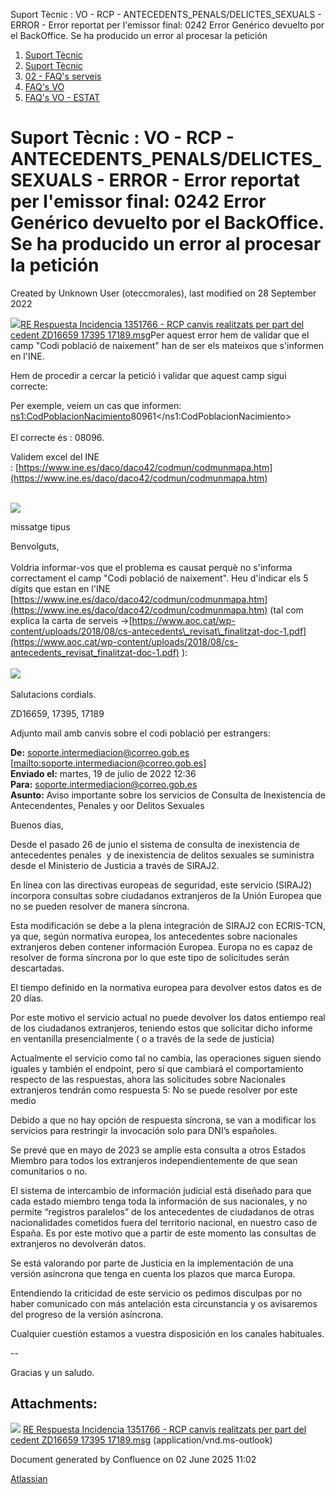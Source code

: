 Suport Tècnic : VO - RCP - ANTECEDENTS\_PENALS/DELICTES\_SEXUALS - ERROR - Error reportat per l'emissor final: 0242 Error Genérico devuelto por el BackOffice. Se ha producido un error al procesar la petición  

1.  [Suport Tècnic](index.md)
2.  [Suport Tècnic](13893782.md)
3.  [02 - FAQ's serveis](26313393.md)
4.  [FAQ's VO](28705575.md)
5.  [FAQ's VO - ESTAT](28705579.md)

Suport Tècnic : VO - RCP - ANTECEDENTS\_PENALS/DELICTES\_SEXUALS - ERROR - Error reportat per l'emissor final: 0242 Error Genérico devuelto por el BackOffice. Se ha producido un error al procesar la petición
===============================================================================================================================================================================================================

Created by Unknown User (oteccmorales), last modified on 28 September 2022

[![](download/resources/com.atlassian.confluence.plugins.confluence-view-file-macro:view-file-macro-resources/images/placeholder-medium-file.png)RE Respuesta Incidencia 1351766 - RCP canvis realitzats per part del cedent ZD16659 17395 17189.msg](/download/attachments/77824010/RE%20%20Respuesta%20Incidencia%20%201351766%20%20%20-%20RCP%20canvis%20realitzats%20per%20part%20del%20cedent%20%20ZD16659%20%2017395%20%2017189.msg?version=1&modificationDate=1658496310195&api=v2)Per aquest error hem de validar que el camp "Codi població de naixement" han de ser els mateixos que s'informen en l'INE.

  

Hem de procedir a cercar la petició i validar que aquest camp sigui correcte:

Per exemple, veiem un cas que informen: <ns1:CodPoblacionNacimiento>80961</ns1:CodPoblacionNacimiento>  
   
El correcte és : 08096.

Validem excel del INE : [https://www.ine.es/daco/daco42/codmun/codmunmapa.htm](https://www.ine.es/daco/daco42/codmun/codmunmapa.htm)

   
![](https://aoccat.zendesk.com/attachments/token/ubLWeXBD7VRNFIHGl05LYtuKR/?name=image.png)

  

  

missatge tipus

Benvolguts,  
   
Voldria informar-vos que el problema es causat perquè no s'informa correctament el camp "Codi població de naixement". Heu d'indicar els 5 dígits que estan en l'INE [https://www.ine.es/daco/daco42/codmun/codmunmapa.htm](https://www.ine.es/daco/daco42/codmun/codmunmapa.htm) (tal com explica la carta de serveis ->[https://www.aoc.cat/wp-content/uploads/2018/08/cs-antecedents\_revisat\_finalitzat-doc-1.pdf](https://www.aoc.cat/wp-content/uploads/2018/08/cs-antecedents_revisat_finalitzat-doc-1.pdf) ):  
   
![](https://aoccat.zendesk.com/attachments/token/qKOArHeR9BfBiOtxUlz6ZXGq7/?name=image.png)  
   
Salutacions cordials.

  

  

ZD16659, 17395, 17189

  

Adjunto mail amb canvis sobre el codi població per estrangers: 

**De:** [soporte.intermediacion@correo.gob.es](mailto:soporte.intermediacion@correo.gob.es) \[[mailto:soporte.intermediacion@correo.gob.es](mailto:soporte.intermediacion@correo.gob.es)\]  
**Enviado el:** martes, 19 de julio de 2022 12:36  
**Para:** [soporte.intermediacion@correo.gob.es](mailto:soporte.intermediacion@correo.gob.es)  
**Asunto:** Aviso importante sobre los servicios de Consulta de Inexistencia de Antecendentes, Penales y oor Delitos Sexuales

  

Buenos días,  
  
Desde el pasado 26 de junio el sistema de consulta de inexistencia de antecedentes penales  y de inexistencia de delitos sexuales se suministra desde el Ministerio de Justicia a través de SIRAJ2.  
  
En línea con las directivas europeas de seguridad, este servicio (SIRAJ2) incorpora consultas sobre ciudadanos extranjeros de la Unión Europea que no se pueden resolver de manera síncrona.  
  
Esta modificación se debe a la plena integración de SIRAJ2 con ECRIS-TCN, ya que, según normativa europea, los antecedentes sobre nacionales extranjeros deben contener información Europea. Europa no es capaz de resolver de forma síncrona por lo que este tipo de solicitudes serán descartadas.  
  
El tiempo definido en la normativa europea para devolver estos datos es de 20 días.  
  
Por este motivo el servicio actual no puede devolver los datos entiempo real de los ciudadanos extranjeros, teniendo estos que solicitar dicho informe en ventanilla presencialmente ( o a través de la sede de justicia)  
  
Actualmente el servicio como tal no cambia, las operaciones siguen siendo iguales y también el endpoint, pero sí que cambiará el comportamiento respecto de las respuestas, ahora las solicitudes sobre Nacionales extranjeros tendrán como respuesta 5: No se puede resolver por este medio  
  
Debido a que no hay opción de respuesta síncrona, se van a modificar los servicios para restringir la invocación solo para DNI’s españoles.  
  
Se prevé que en mayo de 2023 se amplíe esta consulta a otros Estados Miembro para todos los extranjeros independientemente de que sean comunitarios o no.  
  
El sistema de intercambio de información judicial está diseñado para que cada estado miembro tenga toda la información de sus nacionales, y no permite “registros paralelos” de los antecedentes de ciudadanos de otras nacionalidades cometidos fuera del territorio nacional, en nuestro caso de España. Es por este motivo que a partir de este momento las consultas de extranjeros no devolverán datos.  
  
Se está valorando por parte de Justicia en la implementación de una versión asíncrona que tenga en cuenta los plazos que marca Europa.  
  
Entendiendo la criticidad de este servicio os pedimos disculpas por no haber comunicado con más antelación esta circunstancia y os avisaremos del progreso de la versión asíncrona.  
  
Cualquier cuestión estamos a vuestra disposición en los canales habituales.  
  
\--

Gracias y un saludo.

  

Attachments:
------------

![](images/icons/bullet_blue.gif) [RE Respuesta Incidencia 1351766 - RCP canvis realitzats per part del cedent ZD16659 17395 17189.msg](attachments/77824010/77824013.msg) (application/vnd.ms-outlook)  

Document generated by Confluence on 02 June 2025 11:02

[Atlassian](http://www.atlassian.com/)